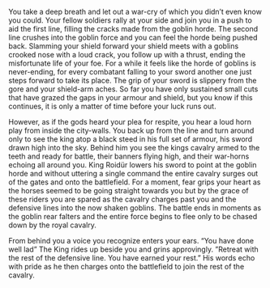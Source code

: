 You take a deep breath and let out a war-cry of which you didn’t even know you could. Your fellow soldiers rally at your side and join you in a push to aid the first line, filling the cracks made from the goblin horde. The second line crushes into the goblin force and you can feel the horde being pushed back. Slamming your shield forward your shield meets with a goblins crooked nose with a loud crack, you follow up with a thrust, ending the misfortunate life of your foe. For a while it feels like the horde of goblins is never-ending, for every combatant falling to your sword another one just steps forward to take its place. The grip of your sword is slippery from the gore and your shield-arm aches. So far you have only sustained small cuts that have grazed the gaps in your armour and shield, but you know if this continues, it is only a matter of time before your luck runs out.

However, as if the gods heard your plea for respite, you hear a loud horn play from inside the city-walls. You back up from the line and turn around only to see the king atop a black steed in his full set of armour, his sword drawn high into the sky. Behind him you see the kings cavalry armed to the teeth and ready for battle, their banners flying high, and their war-horns echoing all around you. King Roidür lowers his sword to point at the goblin horde and without uttering a single command the entire cavalry surges out of the gates and onto the battlefield. For a moment, fear grips your heart as the horses seemed to be going straight towards you but by the grace of these riders you are spared as the cavalry charges past you and the defensive lines into the now shaken goblins. The battle ends in moments as the goblin rear falters and the entire force begins to flee only to be chased down by the royal cavalry.

From behind you a voice you recognize enters your ears. “You have done well lad” The King rides up beside you and grins approvingly. ”Retreat with the rest of the defensive line. You have earned your rest.” His words echo with pride as he then charges onto the battlefield to join the rest of the cavalry.
